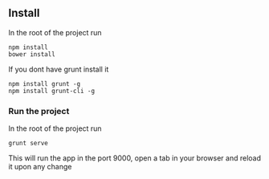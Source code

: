 ## Install
 In the root of the project run
 ```
 npm install
 bower install
 ```
 If you dont have grunt install it
 ```
 npm install grunt -g
 npm install grunt-cli -g
 ```
 ### Run the project
 In the root of the project run
 ```
 grunt serve
 ```
 This will run the app in the port 9000, open a tab in your browser and reload it upon any change